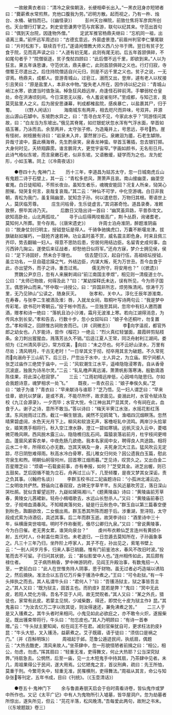 <!-- { "loadSidebar": true } -->
　　一故敝黄衣者曰：“清冷之泉俟朝汲，长绠相牵长出入。”一黑衣冠身亦短陋者曰：“爨薪煮水常煎熬，充他口腹我为劳。”迟明方散。起而视之，乃有一杵、烛台、水桶、破铛而已。〔《幽怪录》〕
　　彭州天台禅院，前致仕焦将军彦宾所创也。天台僧行灯掌之。刺史安思谦男守范与宾客游，联句以纪其来。守范出首句曰：“偶到天台院，因逢物外僧。”
　　定武军推官杨鼎夫继曰：“忘机同一祖，出语离三乘。”前怀远军周述曰：“古德玄意远，外窗虚景澄。”前眉州判官李仁肇尾联曰：“片时松影下，联续百千灯。”遂请闲僧教大师义西八分书于牌。翌日有贫子乞食于院，见而高声读之曰：“人道有初无尾，此则有尾无初。后五年首颔俱碎，不如尾句者乎？”院僧驱逐，贫子曳杖四顾曰：“此后僧不远千里，即欲到来。”人以为狂言。果五年诛思谦，守范伏法，鼎夫暴亡，此则首颔俱碎之义也。行灯归寂，寺僧蜀王尽遣出之。后住持院僧适自兴元归，则是不远千里之义也。贫子之说，一无谬焉。杨鼎夫，成都人。尝游青城山，过皂江，溺而又出，登岸，遽有老人以杖接引且笑曰：“原是盐里人，本非水中物。”旋失老人所在，因作诗以纪之曰：“青城山峭江水寒，欲渡当时值急湍。棹急狂风趋远岸，舟逢怪石碎前湾。手攀弱杖仓皇处，命在洪涛顷刻间。今日深恩无以报，令人羞说雀衔环。”至成都，与知己言，竟莫究盐里人之义。后为居安思谦幕，判成都榷盐院，感疾暴亡，以盐裹其尸，归于蜀。
　　〔《野人闲话》〕
　　海南城东有两井，相去咫尺而异味，号双井。井源出山源山石罅中。东坡酌水异之，曰：“吾寻白龙不见，今家此水乎？”同游怪问其故，曰：“白龙当为东坡出。”俄见其脊尾，如烂银蛇状忽水浑有气浮水面，举首如插玉箸，乃泳而去。余至两井，太守张子修。为造庵井上，号思远，亭号酌。崖有怪树，树枝腋有诗曰：“岩泉未入井，蒙然冒沙石。泉嫩洄为靥，石老生罅隙。异哉寸波中，露此横海脊。先生酌泉笑，泉香龙神蛰。举首玉箸插，忽去银钉掷。大身何时见，夭矫翔霹雳。谁言鹏背大，更觉宇宙窄。”字画如颜书，无名衔日月。此诗气格似东坡，而言泉嫩石老，似非东坡。又语散缓，疑学而为之也。龙为蛇形，小如玉箸。同上〔《冷斋夜话》〕

　　●卷四十九·鬼神门上
　　历十三年，李道昌为姑苏太守，忽一日城南虎丘山有鬼题二诗于石壁上，其一云：“青松多悲风，萧萧声且哀。南山接幽垄，幽垄空崔嵬。白日徒昭昭，不照长夜台。虽知生者乐，魂魄安能回？况复人所亲，恸哭心胆摧。恸哭复何言，哀哉复哀哉。”其二云：“神仙不可学，中化空游魂。白日非我朝，青松为我门，虽复隔幽垄，犹知念子孙。何以遣悲怨，万物归其根。寄语世上人，莫厌临芳尊。
　　庄生问枯骨，生乐徒虚言。”其词甚奇怆。道昌录奏，准敕致祭，祭毕其诗乃灭。
　　后数日又隐出诗一首曰：“幽冥虽异路，平昔忝攻文。欲知高卧处，山北两孤坟。”
　　寻于山后得两坟极高广，荆╄丛蔚，询诸耆老，莫知何人所葬。至今存焉。〔《唐宋遗史》〕
　　许周士泊舟淮阴，醉题淮阴庙曰：“脱身仗剑归明主，授钺登坛是得人。千骑争驰擒虎口，万囊不断堰龙津。拔旗破赵如摧朽，一鼓抢齐速若神。功业盖时虽不赏，威名震主即危身。时来且佩三齐印，势去翻输一妇人。得意不思防后患，穷居何用结边臣。名留青史成何事，血污西钟几掬尘。遂使后来征战者，却愁他日似将军。”还舟方寐，梦介士拥见侯，侯曰：“足下诗固好，然未合于理也。
　　信去楚归汉，起自行伍，高祖结坛授钺，虽立功名，一旦自蕴忿躁之气，外结边臣，内谋大叛，死为万世丑。吾今血食于此，亦出望外，而子之诗，重吾过焉。
　　儒无所守，将安用也？”〔《摭遗》〕
　　贾魏公尹京日，忽有人来展刺谒曰“前江南国主李煜”，相见则一清瘦道士尔。公曰：“太师已物故，何得及此？”曰：“某幼探释氏未达，误有所见，今为师子国王。偶思钟山而来。”怀中取一诗授公，曰：“异国非所志，烦劳殊清闲。惊涛千万里，无乃见钟山”公读之，随身灰灭。
　　张孝和，关中人。淳化壬辰年游淮南，在寿春，与张李二生被酒及淮氵唇，入就龙女祠，取桐叶写诗两句云：“我是梦中传彩笔，欲书花叶寄朝云。”投于帐中而去。一旦独至其祠，忽帘中有妇人邀而置酒，赠孝和诗一绝曰：“落帆且泊小沙滩，霜月无波淮上寒。若向江湖得消息，为传风水到长安。”孝和告去，行数十步，忽小女奴叫曰：“娘子令还桐叶，勿复置念。”孝和得之，回顾惟古祠败舍而已。〔并《洞微志》〕
　　李向字温叔，都官外郎之幼女也。八岁能诗，尝作《榴花》一绝云：“烈火真红轻皱面，晨霞碎剪贴枝条。金刀刺出猩猩血，溅落芳丛久不销。”后适江夏人王常，同泛舟射利江湖间。娄彻为《江州清风亭记》，常方叹美，向曰：“未之尽也。何不云好山渌水，万里有尽处；清风明月，千古无老时！”一日举其文于彻，彻卒用其言为破题。不久常死而向溺舟于三山矶下。后三日，尸忽出于水中，士人异之，为立庙。熙宁间都人张芝过庙作三绝焚于庙中，一云：“风软潮生江水平，遥峰隐隐浸寒青。自从香骨沉波底，独我为诗吊尔灵。”二云：“轧轧橹声离远浦，萧萧帆影落寒涛。殷勤滴酒陈佳果，将此深心慰寂寥。”
　　三云：“江雨初晴远岸低，心因啼鸟陡思归。尔如会我题诗意，魂梦相求一处飞。”
　　既夜，一青衣召云：“娘子奉俟久矣。”芝曰：“娘子为谁？”青衣曰：“早来献诗与谁耶？”芝乃悟。见一妇人谓芝曰：“早来佳章，欲托以梦寐，是或不真，不能尽所怀，故求面见。妾溺此时，水官令赋诗及校《九江会源录》，一夕而毕；水官大悦，令江神出其尸显其灵，今有祠在此，血食于人。谢子之诗，意所不敢当。”答以诗曰：“梅天半霁江水涨，水摇花影红荡漾。东风抛雨过江西，截江一瞬生银浪。阒然不见鸥鹭飞，渔唱四沉烟瞑荡。忽然晴霁碧虚阔，水色天光月下上。柳风和软浪无声，客橹呕轧中流鸣。两岸沙头拾翠女，嬉笑携手相将行。秋入空江潦水静，澄江一碧如寒镜。远帆灭没入云中，菱唱微茫晚风暝。西风脱木露三山，隐隐樵归乱石间。霜猿哀落岩前月，杜宇枝间更啼血。蓬窗风紧客衣单，中夜危肠几欲绝。我本名家闺中女，聘得良人共途路。相将云水二十年，所得欢心亦无数。岂其天祸及一身，夫死身沉大江去。猛风吹云无定踪，尽日阴愁难得雨。秋高水冷白骨寒，孤儿稚女归何处？因公遗我白玉篇，慰此穷泉生和煦。明朝仙舸宿何州，回首寒江烟雨暮。”芝见诗，叹赏久之。又出白金二百星赠芝曰：“烦砻一石载妾前事，亦有奉报，如何？”芝受其金。进芝出幄，则已五鼓矣。芝后因循不能为立石，舟再过三山下，几至倾覆，是夜又梦其女深诟，责之负其事。〔《翰府名谈》〕
　　李群玉校书过二妃庙题诗曰：“小孤洲北浦云边，二女明妆共俨然。野庙向江春寂寂，古碑无字草芊芊。东风近墓吹芳芷，落日深山哭杜鹃。犹似含颦望巡狩，九嶷如黛隔湘川。”《题黄陵庙》诗曰：“黄陵庙前芳草春，黄陵女儿茜裙新。轻舟小楫唱歌去，水远山长愁杀人。”又曰：“黄陵庙前春已空，子规啼血滴春风。不知精爽落何处，疑是行云秋色中。”群玉自以第三篇春空便到秋色，踟蹰欲改，二女俄出焉。群玉悉其所陈而题于后。涉重湖，至浔阳，太守段成式索为诗酒侣，具述其事。后二年而群玉逝。故哭李诗曰：“酒里诗中三十年，纵横唐突世喧喧。明时不作祢衡死，傲尽公卿归九泉。”又曰：“曾说黄陵事，今为白日催。老无男女累，谁哭向泉台？”
　　虔州布衣赖仙芝言连州有黄损仆射，五代时人，仆射盖仕南汉也。未老退归，一日忽遁去莫知所在，子孙画象事之。凡三十三年乃归，坐阼阶上呼家人，其子不在，孙出见之，索笔书壁上云：“一别人间岁月多，归来人事已销磨。惟有门前鉴池水，春风不改旧时波。”投笔而去不可留。子归问其状貌，云：“甚似影堂中人也。”连州相传如此，其后颇有禄仕者。
　　艾子病热稍昏，梦中神游阴府，见阎王升殿治事，有数鬼招一人至，一吏前白曰：“此人在世惟务持人阴事，思于财物。虽无过者必巧造端以诱陷之，然后摘抉。准法合以五百亿万斤柴于镬汤中煮之。”王曰：“可令赴狱。”有一牛头摔执之而去。其人私谓牛头曰：“君何人？”曰：“吾镬汤狱主，狱之事皆吾主之。”其人又曰：“既为狱主，固首主也。而豹皮衤昆若是弊？”鬼曰：“冥中无此皮，若阳人焚化方得。吾名不显于人间，故无焚贶者。”其人又曰：“某之外氏，猎徒也，家常有此皮。若蒙主见悯，少减柴数，得还，即焚化十皮为狱主作衤昆。”其鬼喜曰：“为汝去亿万二字以败其徒，则汝得速还，兼免沸煮之苦。”
　　二三人于是又入镬煮之。其牛头者时来相问。小鬼见如此必欲庇之，亦不敢令火炽，遂报柴足。既出镬束带将行，牛头曰：“勿忘皮也。”其人乃明顾曰：“有诗一首奉赠。”云：“牛头狱主要知闻，权在阎王不在君。减刻官柴犹自可，更求枉法豹皮衤昆：”牛头大怒，叉入镬汤，益薪煮之。艾子既寤，语于徒曰：“须信口是祸之门。”〔并《百斛明珠》〕
　　周祖起于邺。范鲁公遁迹民间，执纸扇，偶题云：“大热去酷吏，清风来故人。”坐茶肆中，忽一形貌怪陋者前揖之曰：“相公，相公，勿虑，勿虑。”挥其扇曰：“轻重无准，吏得舞文，何止大热耶？公当深究狱弊。”持扇急去。公惘然，后至一庙，见一土木短鬼手中持其扇，乃茶肆中见者。未几，周祖果得公于民间，遂大用焉。公忆陋鬼之言，首议刑典，疏曰：先王所恤，莫重于刑。今繁苛失中，轻重无准，民罹横刑，吏得舞法。”周祖从其言，命公与知杂张等刊定，五年书成，目曰《刊统》。〔《玉壶清话》〕

　　●卷五十·鬼神门下
　　余与鲁直寿朋天启会于伯时斋看诗卷，皆仙鬼作或梦中所作也。又记《太平广记》中有人为鬼物所引入墟墓，皆华屋洞户。忽为劫墓者所惊出，遂失所见，但云：“芫花半落，松风晚清。”吾每爱此两句，故附之书末。〔《东坡题跋》卷三〕
